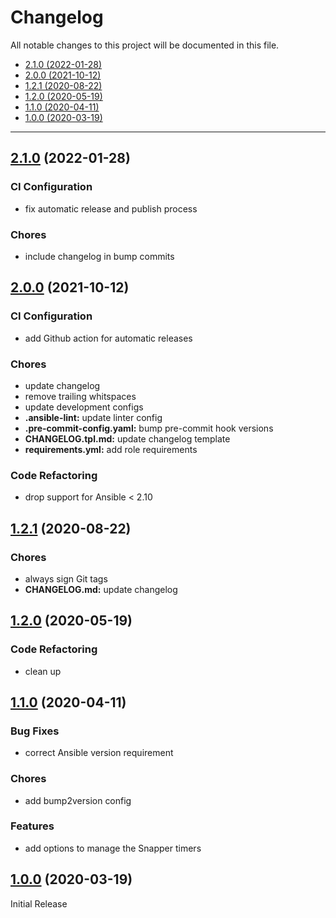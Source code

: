 # Changelog

All notable changes to this project will be documented in this file.

- [2.1.0 (2022-01-28)](#2.1.0-2022-01-28)
- [2.0.0 (2021-10-12)](#200-2021-10-12)
- [1.2.1 (2020-08-22)](#121-2020-08-22)
- [1.2.0 (2020-05-19)](#120-2020-05-19)
- [1.1.0 (2020-04-11)](#110-2020-04-11)
- [1.0.0 (2020-03-19)](#100-2020-03-19)

---

<a name="2.1.0"></a>
## [2.1.0](https://github.com/aisbergg/ansible-role-snapper/compare/v2.0.0...2.1.0) (2022-01-28)

### CI Configuration

- fix automatic release and publish process

### Chores

- include changelog in bump commits


<a name="2.0.0"></a>
## [2.0.0](https://github.com/aisbergg/ansible-role-snapper/compare/v1.2.1...v2.0.0) (2021-10-12)

### CI Configuration

- add Github action for automatic releases

### Chores

- update changelog
- remove trailing whitspaces
- update development configs
- **.ansible-lint:** update linter config
- **.pre-commit-config.yaml:** bump pre-commit hook versions
- **CHANGELOG.tpl.md:** update changelog template
- **requirements.yml:** add role requirements

### Code Refactoring

- drop support for Ansible < 2.10


<a name="1.2.1"></a>
## [1.2.1](https://github.com/aisbergg/ansible-role-snapper/compare/v1.2.0...v1.2.1) (2020-08-22)

### Chores

- always sign Git tags
- **CHANGELOG.md:** update changelog


<a name="1.2.0"></a>
## [1.2.0](https://github.com/aisbergg/ansible-role-snapper/compare/v1.1.0...v1.2.0) (2020-05-19)

### Code Refactoring

- clean up


<a name="1.1.0"></a>
## [1.1.0](https://github.com/aisbergg/ansible-role-snapper/compare/v1.0.0...v1.1.0) (2020-04-11)

### Bug Fixes

- correct Ansible version requirement

### Chores

- add bump2version config

### Features

- add options to manage the Snapper timers


<a name="1.0.0"></a>
## [1.0.0]() (2020-03-19)

Initial Release
